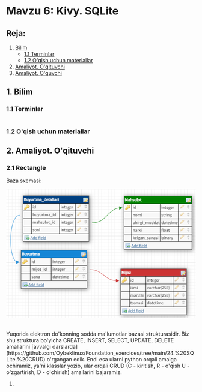 # Mavzu 6: Kivy. SQLite
 
## Reja:
1. [Bilim](#1-bilim)
   - [1.1 Terminlar](#11-terminlar)
   - [1.2 O'qish uchun materiallar](#12-oqish-uchun-materiallar)
2. [Amaliyot. O'qituvchi](#2-amaliyot-oqituvchi)
3. [Amaliyot. O'quvchi](#3-amaliyot-oquvchi)

## 1. Bilim

### 1.1 Terminlar
```

```
### 1.2 O'qish uchun materiallar

## 2. Amaliyot. O'qituvchi



### 2.1 Rectangle
Baza sxemasi: <br>

![](images/img.png)

<br>
Yuqorida elektron do'konning sodda ma'lumotlar bazasi strukturasidir. Biz shu struktura bo'yicha  CREATE, INSERT, SELECT, UPDATE, DELETE amallarini [avvalgi darslarda](https://github.com/Oybeklinux/Foundation_exercices/tree/main/24.%20SQLite.%20CRUD) o'rgangan edik. 
Endi esa ularni python orqali amalga ochiramiz, ya'ni klasslar yozib, ular orqali CRUD (C - kiritish, R - o'qish U - o'zgartirish, D - o'chirish) amallarini bajaramiz.

1. 